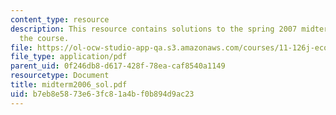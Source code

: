 ```yaml
---
content_type: resource
description: This resource contains solutions to the spring 2007 midterm exam for
  the course.
file: https://ol-ocw-studio-app-qa.s3.amazonaws.com/courses/11-126j-economics-of-education-spring-2007/b7eb8e5873e63fc81a4bf0b894d9ac23_midterm2006_sol.pdf
file_type: application/pdf
parent_uid: 0f246db8-d617-428f-78ea-caf8540a1149
resourcetype: Document
title: midterm2006_sol.pdf
uid: b7eb8e58-73e6-3fc8-1a4b-f0b894d9ac23
---
```

